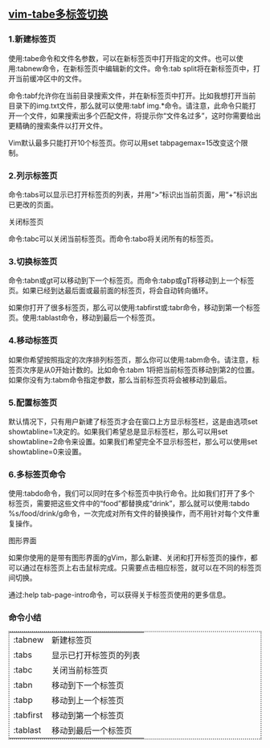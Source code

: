 ## [vim-tabe多标签切换](https://www.cnblogs.com/liqiu/archive/2013/03/26/2981949.html)
### 1.新建标签页

使用:tabe命令和文件名参数，可以在新标签页中打开指定的文件。也可以使用:tabnew命令，在新标签页中编辑新的文件。命令:tab split将在新标签页中，打开当前缓冲区中的文件。

命令:tabf允许你在当前目录搜索文件，并在新标签页中打开。比如我想打开当前目录下的img.txt文件，那么就可以使用:tabf img.*命令。请注意，此命令只能打开一个文件，如果搜索出多个匹配文件，将提示你“文件名过多”，这时你需要给出更精确的搜索条件以打开文件。

Vim默认最多只能打开10个标签页。你可以用set tabpagemax=15改变这个限制。

### 2.列示标签页

命令:tabs可以显示已打开标签页的列表，并用“>”标识出当前页面，用“+”标识出已更改的页面。

关闭标签页

命令:tabc可以关闭当前标签页。而命令:tabo将关闭所有的标签页。

### 3.切换标签页

命令:tabn或gt可以移动到下一个标签页。而命令:tabp或gT将移动到上一个标签页。如果已经到达最后面或最前面的标签页，将会自动转向循环。

如果你打开了很多标签页，那么可以使用:tabfirst或:tabr命令，移动到第一个标签页。使用:tablast命令，移动到最后一个标签页。

### 4.移动标签页

如果你希望按照指定的次序排列标签页，那么你可以使用:tabm命令。请注意，标签页次序是从0开始计数的。比如命令:tabm 1将把当前标签页移动到第2的位置。如果你没有为:tabm命令指定参数，那么当前标签页将会被移动到最后。

### 5.配置标签页

默认情况下，只有用户新建了标签页才会在窗口上方显示标签栏，这是由选项set showtabline=1决定的。如果我们希望总是显示标签栏，那么可以用set showtabline=2命令来设置。如果我们希望完全不显示标签栏，那么可以使用set showtabline=0来设置。

### 6.多标签页命令

使用:tabdo命令，我们可以同时在多个标签页中执行命令。比如我们打开了多个标签页，需要把这些文件中的“food”都替换成“drink”，那么就可以使用:tabdo %s/food/drink/g命令，一次完成对所有文件的替换操作，而不用针对每个文件重复操作。

图形界面

如果你使用的是带有图形界面的gVim，那么新建、关闭和打开标签页的操作，都可以通过在标签页上右击鼠标完成。只需要点击相应标签，就可以在不同的标签页间切换。

通过:help tab-page-intro命令，可以获得关于标签页使用的更多信息。


### 命令小结
<table style="border:2px dotted gray;">
  <tr><td>:tabnew</td> <td>新建标签页</td></tr>
     <tr><td>:tabs</td><td>显示已打开标签页的列表</td></tr>
     <tr><td>:tabc</td><td>关闭当前标签页</td></tr>
     <tr><td>:tabn</td><td>移动到下一个标签页</td></tr>
     <tr><td>:tabp</td><td>移动到上一个标签页</td></tr>
  <tr><td>:tabfirst</td><td>移动到第一个标签页</td></tr>
  <tr><td>:tablast</td><td>移动到最后一个标签页</td></tr>
</table>

